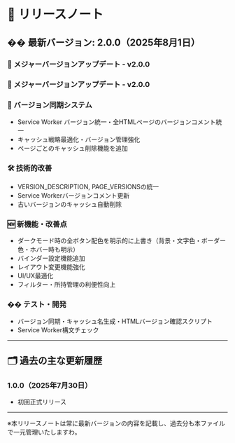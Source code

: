 # 🎯 リリースノート

## �� 最新バージョン: 2.0.0（2025年8月1日）

### 🎉 メジャーバージョンアップデート - v2.0.0

### 🎉 メジャーバージョンアップデート - v2.0.0

### 🔄 バージョン同期システム
- Service Worker バージョン統一・全HTMLページのバージョンコメント統一
- キャッシュ戦略最適化・バージョン管理強化
- ページごとのキャッシュ削除機能を追加

### 🛠 技術的改善
- VERSION_DESCRIPTION, PAGE_VERSIONSの統一
- Service Workerバージョンコメント更新
- 古いバージョンのキャッシュ自動削除

### 🆕 新機能・改善点
- ダークモード時の全ボタン配色を明示的に上書き（背景・文字色・ボーダー色・ホバー時も明示）
- バインダー設定機能追加
- レイアウト変更機能強化
- UI/UX最適化
- フィルター・所持管理の利便性向上

### �� テスト・開発
- バージョン同期・キャッシュ名生成・HTMLバージョン確認スクリプト
- Service Worker構文チェック

---

## 🗂 過去の主な更新履歴

### 1.0.0（2025年7月30日）
- 初回正式リリース

---

※本リリースノートは常に最新バージョンの内容を記載し、過去分も本ファイルで一元管理いたしますわ。

